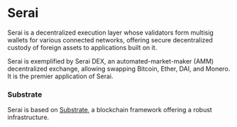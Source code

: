 # Serai

Serai is a decentralized execution layer whose validators form multisig wallets
for various connected networks, offering secure decentralized custody of foreign
assets to applications built on it.

Serai is exemplified by Serai DEX, an automated-market-maker (AMM) decentralized
exchange, allowing swapping Bitcoin, Ether, DAI, and Monero. It is the premier
application of Serai.

### Substrate

Serai is based on [Substrate](https://docs.substrate.io), a blockchain framework
offering a robust infrastructure.
